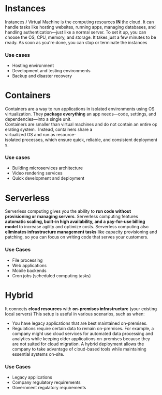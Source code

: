 # Instances
Instances / Virtual Machine is the computing resources **IN** the cloud. It can handle tasks like hosting websites, running apps, managing databases, and handling authentication—just like a normal server.
To set it up, you can choose the OS, CPU, memory, and storage. It takes just a few minutes to be ready. As soon as you're done, you can stop or terminate the instances
### Use cases
- Hosting environment
- Development and testing environments 
- Backup and disaster recovery
# Containers
Containers are a way to run applications in isolated environments using OS virtualization. They **package everything** an app needs—code, settings, and dependencies—into a single unit.
Containers are smaller than virtual machines and do not contain an entire operating system. 
Instead, containers share a virtualized OS and run as resource- isolated processes, which ensure quick, reliable, and consistent deployments.
### Use cases
- Building microservices architecture 
- Video rendering services
- Quick development and deployment
# Serverless
Serverless computing gives you the ability to **run code without provisioning or managing servers**. Serverless computing features **automatic scaling, built-in high availability, and a pay-for-use billing model** to increase agility and optimize costs. 
Serverless computing also **eliminates infrastructure management tasks** like capacity provisioning and patching, so you can focus on writing code that serves your customers.
### Use Cases
- File processing
- Web applications
- Mobile backends
- Cron jobs (scheduled computing tasks)
# Hybrid
It connects **cloud resources** with **on-premises infrastructure** (your existing local servers)
This setup is useful in various scenarios, such as when:
- You have legacy applications that are best maintained on-premises.
- Regulations require certain data to remain on-premises.
For example, a company might use cloud services for automated data processing and analytics while keeping older applications on-premises because they are not suited for cloud migration. A hybrid deployment allows the company to take advantage of cloud-based tools while maintaining essential systems on-site.
### Use Cases
- Legacy applications
- Company regulatory requirements
- Government regulatory requirements
